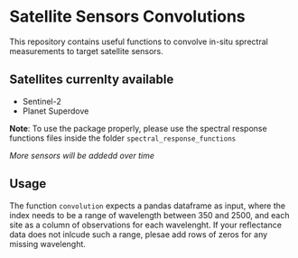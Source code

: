 # Satellite Sensors Convolutions
This repository contains useful functions to convolve in-situ sprectral measurements to target satellite sensors.

## Satellites currenlty available
- Sentinel-2
- Planet Superdove

**Note**: To use the package properly, please use the spectral response functions files inside the folder `spectral_response_functions`

*More sensors will be addedd over time*

## Usage
The function `convolution` expects a pandas dataframe as input, where the index needs to be a range of wavelength between 350 and 2500, and each site as a column of observations for each wavelenght.
If your reflectance data does not inlcude such a range, plesae add rows of zeros for any missing wavelenght.
